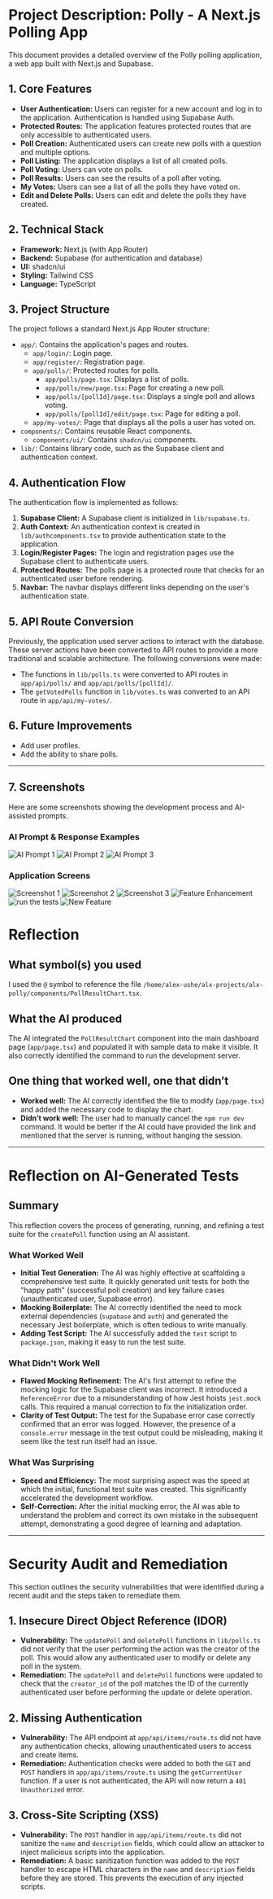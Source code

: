 # Project Description: Polly - A Next.js Polling App

This document provides a detailed overview of the Polly polling application, a web app built with Next.js and Supabase.

## 1. Core Features

*   **User Authentication:** Users can register for a new account and log in to the application. Authentication is handled using Supabase Auth.
*   **Protected Routes:** The application features protected routes that are only accessible to authenticated users.
*   **Poll Creation:** Authenticated users can create new polls with a question and multiple options.
*   **Poll Listing:** The application displays a list of all created polls.
*   **Poll Voting:** Users can vote on polls.
*   **Poll Results:** Users can see the results of a poll after voting.
*   **My Votes:** Users can see a list of all the polls they have voted on.
*   **Edit and Delete Polls:** Users can edit and delete the polls they have created.

## 2. Technical Stack

*   **Framework:** Next.js (with App Router)
*   **Backend:** Supabase (for authentication and database)
*   **UI:** shadcn/ui
*   **Styling:** Tailwind CSS
*   **Language:** TypeScript

## 3. Project Structure

The project follows a standard Next.js App Router structure:

*   `app/`: Contains the application's pages and routes.
    *   `app/login/`: Login page.
    *   `app/register/`: Registration page.
    *   `app/polls/`: Protected routes for polls.
        *   `app/polls/page.tsx`: Displays a list of polls.
        *   `app/polls/new/page.tsx`: Page for creating a new poll.
        *   `app/polls/[pollId]/page.tsx`: Displays a single poll and allows voting.
        *   `app/polls/[pollId]/edit/page.tsx`: Page for editing a poll.
    *   `app/my-votes/`: Page that displays all the polls a user has voted on.
*   `components/`: Contains reusable React components.
    *   `components/ui/`: Contains `shadcn/ui` components.
*   `lib/`: Contains library code, such as the Supabase client and authentication context.

## 4. Authentication Flow

The authentication flow is implemented as follows:

1.  **Supabase Client:** A Supabase client is initialized in `lib/supabase.ts`.
2.  **Auth Context:** An authentication context is created in `lib/authcomponents.tsx` to provide authentication state to the application.
3.  **Login/Register Pages:** The login and registration pages use the Supabase client to authenticate users.
4.  **Protected Routes:** The polls page is a protected route that checks for an authenticated user before rendering.
5.  **Navbar:** The navbar displays different links depending on the user's authentication state.

## 5. API Route Conversion

Previously, the application used server actions to interact with the database. These server actions have been converted to API routes to provide a more traditional and scalable architecture. The following conversions were made:

*   The functions in `lib/polls.ts` were converted to API routes in `app/api/polls/` and `app/api/polls/[pollId]/`.
*   The `getVotedPolls` function in `lib/votes.ts` was converted to an API route in `app/api/my-votes/`.

## 6. Future Improvements

*   Add user profiles.
*   Add the ability to share polls.

---

## 7. Screenshots

Here are some screenshots showing the development process and AI-assisted prompts.

### AI Prompt & Response Examples
![AI Prompt 1](screenshots/alx-polly1.png)
![AI Prompt 2](screenshots/alx-polly2.png)
![AI Prompt 3](screenshots/alx-polly3.png)

### Application Screens
![Screenshot 1](screenshots/screenshot1.png)
![Screenshot 2](screenshots/screenshot2.png)
![Screenshot 3](screenshots/screenshot3.png)
![Feature Enhancement](screenshots/feature%20enhancement.png)
![run the tests](screenshots/run%20the%20tests.png)
![New Feature](screenshots/Screenshot%20from%202025-09-12%2012-21-37.png)

# Reflection

## What symbol(s) you used

I used the `@` symbol to reference the file `/home/alex-ushe/alx-projects/alx-polly/components/PollResultChart.tsx`.

## What the AI produced

The AI integrated the `PollResultChart` component into the main dashboard page (`app/page.tsx`) and populated it with sample data to make it visible. It also correctly identified the command to run the development server.

## One thing that worked well, one that didn’t

*   **Worked well:** The AI correctly identified the file to modify (`app/page.tsx`) and added the necessary code to display the chart.
*   **Didn’t work well:** The user had to manually cancel the `npm run dev` command. It would be better if the AI could have provided the link and mentioned that the server is running, without hanging the session.

---
# Reflection on AI-Generated Tests

## Summary
This reflection covers the process of generating, running, and refining a test suite for the `createPoll` function using an AI assistant.

### What Worked Well
*   **Initial Test Generation:** The AI was highly effective at scaffolding a comprehensive test suite. It quickly generated unit tests for both the "happy path" (successful poll creation) and key failure cases (unauthenticated user, Supabase error).
*   **Mocking Boilerplate:** The AI correctly identified the need to mock external dependencies (`supabase` and `auth`) and generated the necessary Jest boilerplate, which is often tedious to write manually.
*   **Adding Test Script:** The AI successfully added the `test` script to `package.json`, making it easy to run the test suite.

### What Didn't Work Well
*   **Flawed Mocking Refinement:** The AI's first attempt to refine the mocking logic for the Supabase client was incorrect. It introduced a `ReferenceError` due to a misunderstanding of how Jest hoists `jest.mock` calls. This required a manual correction to fix the initialization order.
*   **Clarity of Test Output:** The test for the Supabase error case correctly confirmed that an error was logged. However, the presence of a `console.error` message in the test output could be misleading, making it seem like the test run itself had an issue.

### What Was Surprising
*   **Speed and Efficiency:** The most surprising aspect was the speed at which the initial, functional test suite was created. This significantly accelerated the development workflow.
*   **Self-Correction:** After the initial mocking error, the AI was able to understand the problem and correct its own mistake in the subsequent attempt, demonstrating a good degree of learning and adaptation.

---
# Security Audit and Remediation

This section outlines the security vulnerabilities that were identified during a recent audit and the steps taken to remediate them.

## 1. Insecure Direct Object Reference (IDOR)

*   **Vulnerability:** The `updatePoll` and `deletePoll` functions in `lib/polls.ts` did not verify that the user performing the action was the creator of the poll. This would allow any authenticated user to modify or delete any poll in the system.
*   **Remediation:** The `updatePoll` and `deletePoll` functions were updated to check that the `creator_id` of the poll matches the ID of the currently authenticated user before performing the update or delete operation.

## 2. Missing Authentication

*   **Vulnerability:** The API endpoint at `app/api/items/route.ts` did not have any authentication checks, allowing unauthenticated users to access and create items.
*   **Remediation:** Authentication checks were added to both the `GET` and `POST` handlers in `app/api/items/route.ts` using the `getCurrentUser` function. If a user is not authenticated, the API will now return a `401 Unauthorized` error.

## 3. Cross-Site Scripting (XSS)

*   **Vulnerability:** The `POST` handler in `app/api/items/route.ts` did not sanitize the `name` and `description` fields, which could allow an attacker to inject malicious scripts into the application.
*   **Remediation:** A basic sanitization function was added to the `POST` handler to escape HTML characters in the `name` and `description` fields before they are stored. This prevents the execution of any injected scripts.